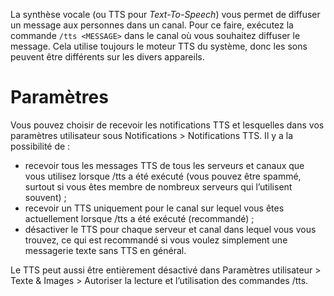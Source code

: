 <!-- TITLE: [FR] Synthèse vocale -->

La synthèse vocale (ou TTS pour *Text-To-Speech*) vous permet de diffuser un message aux personnes dans un canal. Pour ce faire, exécutez la commande `/tts <MESSAGE>` dans le canal où vous souhaitez diffuser le message. Cela utilise toujours le moteur TTS du système, donc les sons peuvent être différents sur les divers appareils.

# Paramètres

Vous pouvez choisir de recevoir les notifications TTS et lesquelles dans vos paramètres utilisateur sous Notifications > Notifications TTS. Il y a la possibilité de :

* recevoir tous les messages TTS de tous les serveurs et canaux que vous utilisez lorsque /tts a été exécuté (vous pouvez être spammé, surtout si vous êtes membre de nombreux serveurs qui l’utilisent souvent) ;
* recevoir un TTS uniquement pour le canal sur lequel vous êtes actuellement lorsque /tts a été exécuté (recommandé) ;
* désactiver le TTS pour chaque serveur et canal dans lequel vous vous trouvez, ce qui est recommandé si vous voulez simplement une messagerie texte sans TTS en général.

Le TTS peut aussi être entièrement désactivé dans Paramètres utilisateur > Texte & Images > Autoriser la lecture et l’utilisation des commandes /tts.